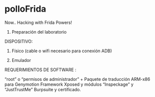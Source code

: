 # polloFrida
Now.. Hacking with Frida Powers!



1. Preparación del laboratorio


DISPOSITIVO:

1. Físico (cable o wifi necesario para conexión ADB)


2. Emulador  

REQUERIMIENTOS DE SOFTWARE :

“root” o “permisos de administrador” + Paquete de traducción ARM-x86 para Genymotion Framework Xposed y módulos “Inspeckage” y “JustTrustMe”
Burpsuite y certificado.


